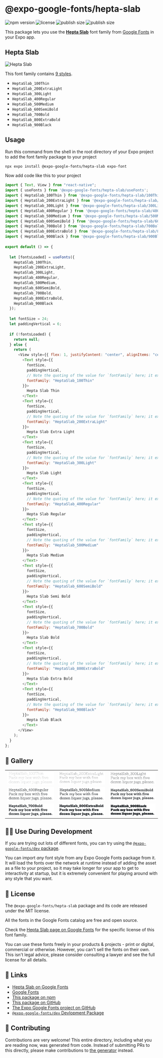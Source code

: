 # @expo-google-fonts/hepta-slab

![npm version](https://flat.badgen.net/npm/v/@expo-google-fonts/hepta-slab)
![license](https://flat.badgen.net/github/license/expo/google-fonts)
![publish size](https://flat.badgen.net/packagephobia/install/@expo-google-fonts/hepta-slab)
![publish size](https://flat.badgen.net/packagephobia/publish/@expo-google-fonts/hepta-slab)

This package lets you use the [**Hepta Slab**](https://fonts.google.com/specimen/Hepta+Slab) font family from [Google Fonts](https://fonts.google.com/) in your Expo app.

## Hepta Slab

![Hepta Slab](./font-family.png)

This font family contains [9 styles](#-gallery).

- `HeptaSlab_100Thin`
- `HeptaSlab_200ExtraLight`
- `HeptaSlab_300Light`
- `HeptaSlab_400Regular`
- `HeptaSlab_500Medium`
- `HeptaSlab_600SemiBold`
- `HeptaSlab_700Bold`
- `HeptaSlab_800ExtraBold`
- `HeptaSlab_900Black`

## Usage

Run this command from the shell in the root directory of your Expo project to add the font family package to your project

```sh
npx expo install @expo-google-fonts/hepta-slab expo-font
```

Now add code like this to your project

```js
import { Text, View } from "react-native";
import { useFonts } from '@expo-google-fonts/hepta-slab/useFonts';
import { HeptaSlab_100Thin } from '@expo-google-fonts/hepta-slab/100Thin';
import { HeptaSlab_200ExtraLight } from '@expo-google-fonts/hepta-slab/200ExtraLight';
import { HeptaSlab_300Light } from '@expo-google-fonts/hepta-slab/300Light';
import { HeptaSlab_400Regular } from '@expo-google-fonts/hepta-slab/400Regular';
import { HeptaSlab_500Medium } from '@expo-google-fonts/hepta-slab/500Medium';
import { HeptaSlab_600SemiBold } from '@expo-google-fonts/hepta-slab/600SemiBold';
import { HeptaSlab_700Bold } from '@expo-google-fonts/hepta-slab/700Bold';
import { HeptaSlab_800ExtraBold } from '@expo-google-fonts/hepta-slab/800ExtraBold';
import { HeptaSlab_900Black } from '@expo-google-fonts/hepta-slab/900Black';

export default () => {

  let [fontsLoaded] = useFonts({
    HeptaSlab_100Thin, 
    HeptaSlab_200ExtraLight, 
    HeptaSlab_300Light, 
    HeptaSlab_400Regular, 
    HeptaSlab_500Medium, 
    HeptaSlab_600SemiBold, 
    HeptaSlab_700Bold, 
    HeptaSlab_800ExtraBold, 
    HeptaSlab_900Black
  });

  let fontSize = 24;
  let paddingVertical = 6;

  if (!fontsLoaded) {
    return null;
  } else {
    return (
      <View style={{ flex: 1, justifyContent: "center", alignItems: "center" }}>
        <Text style={{
          fontSize,
          paddingVertical,
          // Note the quoting of the value for `fontFamily` here; it expects a string!
          fontFamily: "HeptaSlab_100Thin"
        }}>
          Hepta Slab Thin
        </Text>
        <Text style={{
          fontSize,
          paddingVertical,
          // Note the quoting of the value for `fontFamily` here; it expects a string!
          fontFamily: "HeptaSlab_200ExtraLight"
        }}>
          Hepta Slab Extra Light
        </Text>
        <Text style={{
          fontSize,
          paddingVertical,
          // Note the quoting of the value for `fontFamily` here; it expects a string!
          fontFamily: "HeptaSlab_300Light"
        }}>
          Hepta Slab Light
        </Text>
        <Text style={{
          fontSize,
          paddingVertical,
          // Note the quoting of the value for `fontFamily` here; it expects a string!
          fontFamily: "HeptaSlab_400Regular"
        }}>
          Hepta Slab Regular
        </Text>
        <Text style={{
          fontSize,
          paddingVertical,
          // Note the quoting of the value for `fontFamily` here; it expects a string!
          fontFamily: "HeptaSlab_500Medium"
        }}>
          Hepta Slab Medium
        </Text>
        <Text style={{
          fontSize,
          paddingVertical,
          // Note the quoting of the value for `fontFamily` here; it expects a string!
          fontFamily: "HeptaSlab_600SemiBold"
        }}>
          Hepta Slab Semi Bold
        </Text>
        <Text style={{
          fontSize,
          paddingVertical,
          // Note the quoting of the value for `fontFamily` here; it expects a string!
          fontFamily: "HeptaSlab_700Bold"
        }}>
          Hepta Slab Bold
        </Text>
        <Text style={{
          fontSize,
          paddingVertical,
          // Note the quoting of the value for `fontFamily` here; it expects a string!
          fontFamily: "HeptaSlab_800ExtraBold"
        }}>
          Hepta Slab Extra Bold
        </Text>
        <Text style={{
          fontSize,
          paddingVertical,
          // Note the quoting of the value for `fontFamily` here; it expects a string!
          fontFamily: "HeptaSlab_900Black"
        }}>
          Hepta Slab Black
        </Text>
      </View>
    );
  }
};
```

## 🔡 Gallery


||||
|-|-|-|
|![HeptaSlab_100Thin](./100Thin/HeptaSlab_100Thin.ttf.png)|![HeptaSlab_200ExtraLight](./200ExtraLight/HeptaSlab_200ExtraLight.ttf.png)|![HeptaSlab_300Light](./300Light/HeptaSlab_300Light.ttf.png)||
|![HeptaSlab_400Regular](./400Regular/HeptaSlab_400Regular.ttf.png)|![HeptaSlab_500Medium](./500Medium/HeptaSlab_500Medium.ttf.png)|![HeptaSlab_600SemiBold](./600SemiBold/HeptaSlab_600SemiBold.ttf.png)||
|![HeptaSlab_700Bold](./700Bold/HeptaSlab_700Bold.ttf.png)|![HeptaSlab_800ExtraBold](./800ExtraBold/HeptaSlab_800ExtraBold.ttf.png)|![HeptaSlab_900Black](./900Black/HeptaSlab_900Black.ttf.png)||


## 👩‍💻 Use During Development

If you are trying out lots of different fonts, you can try using the [`@expo-google-fonts/dev` package](https://github.com/expo/google-fonts/tree/master/font-packages/dev#readme).

You can import _any_ font style from any Expo Google Fonts package from it. It will load the fonts over the network at runtime instead of adding the asset as a file to your project, so it may take longer for your app to get to interactivity at startup, but it is extremely convenient for playing around with any style that you want.


## 📖 License

The `@expo-google-fonts/hepta-slab` package and its code are released under the MIT license.

All the fonts in the Google Fonts catalog are free and open source.

Check the [Hepta Slab page on Google Fonts](https://fonts.google.com/specimen/Hepta+Slab) for the specific license of this font family.

You can use these fonts freely in your products & projects - print or digital, commercial or otherwise. However, you can't sell the fonts on their own. This isn't legal advice, please consider consulting a lawyer and see the full license for all details.

## 🔗 Links

- [Hepta Slab on Google Fonts](https://fonts.google.com/specimen/Hepta+Slab)
- [Google Fonts](https://fonts.google.com/)
- [This package on npm](https://www.npmjs.com/package/@expo-google-fonts/hepta-slab)
- [This package on GitHub](https://github.com/expo/google-fonts/tree/master/font-packages/hepta-slab)
- [The Expo Google Fonts project on GitHub](https://github.com/expo/google-fonts)
- [`@expo-google-fonts/dev` Devlopment Package](https://github.com/expo/google-fonts/tree/master/font-packages/dev)

## 🤝 Contributing

Contributions are very welcome! This entire directory, including what you are reading now, was generated from code. Instead of submitting PRs to this directly, please make contributions to [the generator](https://github.com/expo/google-fonts/tree/master/packages/generator) instead.
